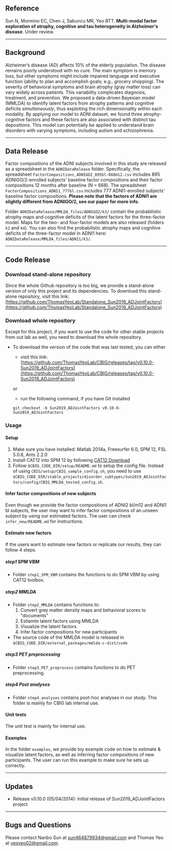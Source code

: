 ## Reference

Sun N, Mormino EC, Chen J, Sabuncu MR, Yeo BTT. **Multi-modal factor exploration of atrophy, cognitive and tau heterogeneity in Alzheimer's disease**. Under review.

----

## Background

Alzheimer’s disease (AD) affects 10% of the elderly population. The disease remains poorly understood with no cure. The main symptom is memory loss, but other symptoms might include impaired language and executive function (ability to plan and accomplish goals; e.g., grocery shopping). The severity of behavioral symptoms and brain atrophy (gray matter loss) can vary widely across patients. This variability complicates diagnosis, treatment, and prevention. We proposed a data-driven Bayesian model (MMLDA) to identify latent factors from atrophy patterns and cognitive deficits *simultaneously*, thus exploiting the rich dimensionality within each modality. By applying our model to ADNI dataset, we found three atrophy-cognitive factors and these factors are also associated with distinct tau depositions. This model can potentially be applied to understand brain disorders with varying symptoms, including autism and schizophrenia.

----

## Data Release
Factor compositions of the ADNI subjects involved in this study are released as a spreadsheet in the `ADNIDataRelease` folder. Specifically, the spreadsheet `FactorCompositions_ADNIGO2_895bl-668m12.csv` includes 895 ADNIGO/2-enrolled subjects’ baseline factor compositions and their factor compositions 12 months after baseline (N = 668). The spreadsheet `FactorCompositions_ADNI1_777bl.csv` includes 777 ADNI1-enrolled subjects' baseline factor compositions. **Please note that the factors of ADNI1 are slightly different from ADNIGO/2, see our paper for more info**.

Folder `ADNIDataRelease/MMLDA_files/ADNIGO2/k3/` contain the probabilistic atrophy maps and cognitive deficits of the latent factors for the three-factor model. Maps for the two- and four-factor models are also released (folders `k2` and `k4`). You can also find the probabilistic atrophy maps and cognitive deficits of the three-factor model in ADNI1 here: `ADNIDataRelease/MMLDA_files/ADNI1/k3/`.

----

## Code Release
### Download stand-alone repository
Since the whole Github repository is too big, we provide a stand-alone version of only this project and its dependencies. To download this stand-alone repository, visit this link: [https://github.com/ThomasYeoLab/Standalone_Sun2019_ADJointFactors](https://github.com/ThomasYeoLab/Standalone_Sun2019_ADJointFactors)

### Download whole repository
Except for this project, if you want to use the code for other stable projects from out lab as well, you need to download the whole repository.

- To download the version of the code that was last tested, you can either

    - visit this link:
    [https://github.com/ThomasYeoLab/CBIG/releases/tag/v0.10.0-Sun2019_ADJointFactors](https://github.com/ThomasYeoLab/CBIG/releases/tag/v0.10.0-Sun2019_ADJointFactors)

    or

    - run the following command, if you have Git installed
 
    ```
    git checkout -b Sun2019_ADJointFactors v0.10.0-Sun2019_ADJointFactors
    ```

### Usage
#### Setup
1. Make sure you have installed: Matlab 2014a, Freesurfer 6.0, SPM 12, FSL 5.0.8, Ants 2.2.0
2. Install CAT12 into SPM 12 by following [CAT12 Download](http://www.neuro.uni-jena.de/cat/index.html#DOWNLOAD)
3. Follow `$CBIG_CODE_DIR/setup/README.md` to setup the config file. Instead of using `CBIG/setup/CBIG_sample_config.sh`, 
you need to use `$CBIG_CODE_DIR/stable_projects/disorder_subtypes/Sun2019_ADJointFactors/config/CBIG_MMLDA_tested_config.sh`.

#### Infer factor compositions of new subjects
Even though we provide the factor compositions of ADNI2 bl/m12 and ADNI1 bl subjects, the user
may want to infer factor compositions of an unseen subject by using our estimated factors. 
The user can check `infer_new/README.md` for instructions.

#### Estimate new factors
If the users want to estimate new factors or replicate our results, they can follow
4 steps.
##### step1 SPM VBM
- Folder `step1_SPM_VBM` contains the functions to do SPM VBM by using CAT12 toolbox.

##### step2 MMLDA
- Folder `step2_MMLDA` contains functions to:
    1) Convert grey matter density maps and behavioral scores to "documents"
    2) Estiamte latent factors using MMLDA 
    3) Visualize the latent factors
    4) Infer factor compositions for new participants
- The source code of the MMLDA model is released in `$CBIG_CODE_DIR/external_packages/mmlda-c-dist/code`

##### step3 PET preprocessing
- Folder `step3_PET_preprocess` contains functions to do PET preprocessing.

##### step4 Post analyses
* Folder `step4_analyses` contains post-hoc analyses in our study. This folder is mainly for CBIG lab internal use.

#### Unit tests
The unit test is mainly for internal use.

#### Examples
In the folder `examples`, we provide toy example code on how to estimate & visualize latent factors,
 as well as inferring factor compositions of new participants. The user can run this example to make 
sure he sets up correctly.

----

## Updates
- Release v0.10.0 (05/04/2014): Initial release of Sun2019_ADJointFactors project

----

## Bugs and Questions

Please contact Nanbo Sun at sun464879934@gmail.com and Thomas Yeo at yeoyeo02@gmail.com.

